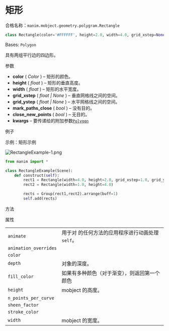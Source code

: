 # 矩形

合格名称：`manim.mobject.geometry.polygram.Rectangle`

```py
class Rectangle(color='#FFFFFF', height=2.0, width=4.0, grid_xstep=None, grid_ystep=None, mark_paths_closed=True, close_new_points=True, **kwargs)
```

Bases: `Polygon`

具有两组平行边的四边形。

参数

- **color** ( _Color_ ) – 矩形的颜色。
- **height** ( _float_ ) – 矩形的垂直高度。
- **width** ( _float_ ) – 矩形的水平宽度。
- **grid_xstep** ( _float_ _|_ _None_ ) – 垂直网格线之间的空间。
- **grid_ystep** ( _float_ _|_ _None_ ) – 水平网格线之间的空间。
- **mark_paths_close** ( _bool_ ) – 没有目的。
- **close_new_points** ( _bool_ ) – 无目的。
- **kwargs** – 要传递给的附加参数[`Polygon`]()

例子

示例：矩形示例

![RectangleExample-1.png](../static/RectangleExample-1.png)


```py
from manim import *

class RectangleExample(Scene):
    def construct(self):
        rect1 = Rectangle(width=4.0, height=2.0, grid_xstep=1.0, grid_ystep=0.5)
        rect2 = Rectangle(width=1.0, height=4.0)

        rects = Group(rect1,rect2).arrange(buff=1)
        self.add(rects)
```


方法



属性

|||
|-|-|
`animate`|用于对 的任何方法的应用程序进行动画处理`self`。
`animation_overrides`|
`color`|
`depth`|对象的深度。
`fill_color`|如果有多种颜色（对于渐变），则返回第一个颜色
`height`|mobject 的高度。
`n_points_per_curve`|
`sheen_factor`|
`stroke_color`|
`width`|mobject 的宽度。
